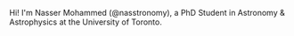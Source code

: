 Hi! I'm Nasser Mohammed (@nasstronomy), a PhD Student in Astronomy & Astrophysics at the University of Toronto.

<!---
nassmohammed/nassmohammed is a ✨ special ✨ repository because its `README.md` (this file) appears on your GitHub profile.
You can click the Preview link to take a look at your changes.
--->
